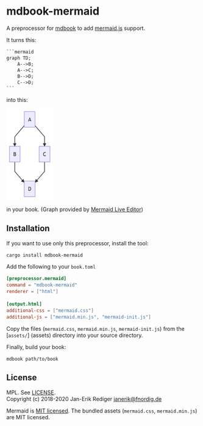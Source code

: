 # mdbook-mermaid

A preprocessor for [mdbook][] to add [mermaid.js][] support.

[mdbook]: https://github.com/rust-lang-nursery/mdBook
[mermaid.js]: https://mermaidjs.github.io/

It turns this:

~~~
```mermaid
graph TD;
    A-->B;
    A-->C;
    B-->D;
    C-->D;
```
~~~

into this:

![Simple Graph](simple-graph.png)

in your book.
(Graph provided by [Mermaid Live Editor](https://mermaidjs.github.io/mermaid-live-editor/#/view/eyJjb2RlIjoiZ3JhcGggVEQ7XG4gICAgQS0tPkI7XG4gICAgQS0tPkM7XG4gICAgQi0tPkQ7XG4gICAgQy0tPkQ7IiwibWVybWFpZCI6eyJ0aGVtZSI6ImRlZmF1bHQifX0))

## Installation

If you want to use only this preprocessor, install the tool:

```
cargo install mdbook-mermaid
```

Add the following to your `book.toml`

```toml
[preprocessor.mermaid]
command = "mdbook-mermaid"
renderer = ["html"]

[output.html]
additional-css = ["mermaid.css"]
additional-js = ["mermaid.min.js", "mermaid-init.js"]
```

Copy the files (`mermaid.css`, `mermaid.min.js`, `mermaid-init.js`) from the [`assets/`] (assets) directory into your source directory.

Finally, build your book:

```
mdbook path/to/book
```

## License

MPL. See [LICENSE](LICENSE).  
Copyright (c) 2018-2020 Jan-Erik Rediger <janerik@fnordig.de>

Mermaid is [MIT licensed](https://github.com/knsv/mermaid/blob/master/LICENSE).
The bundled assets (`mermaid.css`, `mermaid.min.js`) are MIT licensed.
